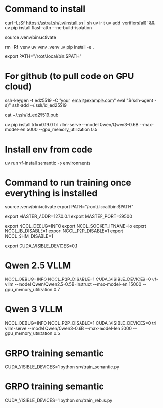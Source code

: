 # Command to install

curl -LsSf https://astral.sh/uv/install.sh | sh
uv init
uv add 'verifiers[all]' && uv pip install flash-attn --no-build-isolation

source .venv/bin/activate

rm -Rf .venv
uv venv .venv
uv pip install -e .

export PATH="/root/.local/bin:$PATH"

# For github (to pull code on GPU cloud)

ssh-keygen -t ed25519 -C "your_email@example.com"
eval "$(ssh-agent -s)"
ssh-add ~/.ssh/id_ed25519

cat ~/.ssh/id_ed25519.pub

uv pip install trl==0.19.0
trl vllm-serve --model Qwen/Qwen3-0.6B --max-model-len 5000 --gpu_memory_utilization 0.5

# Install env from code

uv run vf-install semantic -p environments

# Command to run training once everything is installed 

source .venv/bin/activate
export PATH="/root/.local/bin:$PATH"

export MASTER_ADDR=127.0.0.1
export MASTER_PORT=29500

export NCCL_DEBUG=INFO
export NCCL_SOCKET_IFNAME=lo
export NCCL_IB_DISABLE=1
export NCCL_P2P_DISABLE=1
export NCCL_SHM_DISABLE=1 

export CUDA_VISIBLE_DEVICES=0,1

# Qwen 2.5 VLLM
NCCL_DEBUG=INFO NCCL_P2P_DISABLE=1 CUDA_VISIBLE_DEVICES=0 vf-vllm --model Qwen/Qwen2.5-0.5B-Instruct --max-model-len 15000 --gpu_memory_utilization 0.7

# Qwen 3 VLLM
NCCL_DEBUG=INFO NCCL_P2P_DISABLE=1 CUDA_VISIBLE_DEVICES=0 trl vllm-serve --model Qwen/Qwen3-0.6B --max-model-len 5000 --gpu_memory_utilization 0.5

# GRPO training semantic
CUDA_VISIBLE_DEVICES=1 python src/train_semantic.py

# GRPO training semantic
CUDA_VISIBLE_DEVICES=1 python src/train_rebus.py